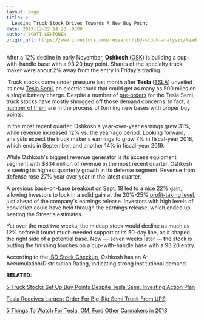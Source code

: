 ```yaml
---
layout: page
title: >-
  Leading Truck Stock Drives Towards A New Buy Point
date: 2017-12-22 14:20 -0800
author: SCOTT LEHTONEN
origin_url: https://www.investors.com/research/ibd-stock-analysis/leading-truck-stock-drives-towards-new-buy-point/
---
```





After a 12% decline in early November, **Oshkosh** ([OSK](https://research.investors.com/quote.aspx?symbol=OSK)) is building a cup-with-handle base with a 93.20 buy point. Shares of the specialty truck maker were about 2% away from the entry in Friday's trading.









 
 
  Truck stocks came under pressure last month after **Tesla** ([TSLA](https://research.investors.com/quote.aspx?symbol=TSLA)) unveiled its new [Tesla Semi](https://www.investors.com/news/truck-stocks-slammed-as-tesla-semi-draws-retail-shipping-interest/), an electric truck that could get as many as 500 miles on a single battery charge.
Despite a number of [pre-orders](https://www.investors.com/research/the-income-investor/tesla-receives-largest-order-for-big-rig-semi-truck-from-ups/) for the Tesla Semi, truck stocks have mostly shrugged off those demand concerns. In fact, a [number of them](https://www.investors.com/research/investing-action-plan/truck-stocks-set-up-buy-points-despite-tesla-semi-investing-action-plan/) are in the process of forming new bases with proper buy points.


In the most recent quarter, Oshkosh's year-over-year earnings grew 31%, while revenue increased 12% vs. the year-ago period. Looking forward, analysts expect the truck maker's earnings to grow 7% in fiscal-year 2018, which ends in September, and another 14% in fiscal-year 2019.


While Oshkosh's biggest revenue generator is its access equipment segment with $834 million of revenue in the most recent quarter, Oshkosh is seeing its highest quarterly growth in its defense segment. Revenue from defense rose 27% year over year in the latest quarter.



A previous base-on-base breakout on Sept. 18 led to a nice 22% gain, allowing investors to lock in a solid gain at the 20%-25% [profit-taking level](http://www.investors.com/ibd-university/how-to-sell/taking-profits/), just ahead of the company's earnings release. Investors with high levels of conviction could have held through the earnings release, which ended up beating the Street's estimates.


Yet over the next two weeks, the midcap stock would decline as much as 12% before it found much-needed support at its 50-day line, as it shaped the right side of a potential base. Now — seven weeks later — the stock is putting the finishing touches on a cup-with-handle base with a 93.20 entry.


According to the [IBD Stock Checkup](https://research.investors.com/stock-checkup/), Oshkosh has an A- Accumulation/Distribution Rating, indicating strong institutional demand.


**RELATED:**


[5 Truck Stocks Set Up Buy Points Despite Tesla Semi: Investing Action Plan](https://www.investors.com/research/investing-action-plan/truck-stocks-set-up-buy-points-despite-tesla-semi-investing-action-plan/)


[Tesla Receives Largest Order For Big-Rig Semi Truck From UPS](https://www.investors.com/research/the-income-investor/tesla-receives-largest-order-for-big-rig-semi-truck-from-ups/)


[5 Things To Watch For Tesla, GM, Ford Other Carmakers in 2018](https://www.investors.com/news/5-things-to-watch-for-tesla-gm-ford-other-carmakers-in-2018/)





